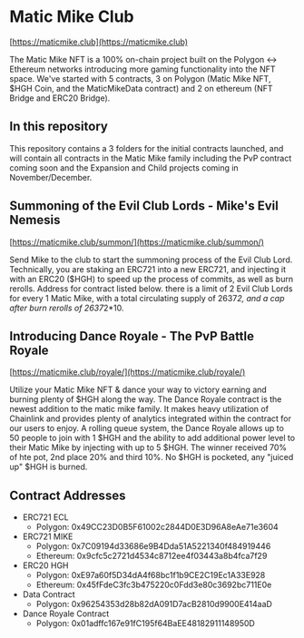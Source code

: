 # Matic Mike Club

[https://maticmike.club](https://maticmike.club)

The Matic Mike NFT is a 100% on-chain project built on the Polygon <-> Ethereum networks introducing more gaming functionality into the NFT space. We've started with 5 contracts, 3 on Polygon (Matic Mike NFT, $HGH Coin, and the MaticMikeData contract) and 2 on ethereum (NFT Bridge and ERC20 Bridge).

## In this repository

This repository contains a 3 folders for the initial contracts launched, and will contain all contracts in the Matic Mike family including the PvP contract coming soon and the Expansion and Child projects coming in November/December.

## Summoning of the Evil Club Lords - Mike's Evil Nemesis

[https://maticmike.club/summon/](https://maticmike.club/summon/)

Send Mike to the club to start the summoning process of the Evil Club Lord. Technically, you are staking an ERC721 into a new ERC721, and injecting it with an ERC20 ($HGH) to speed up the process of commits, as well as burn rerolls. Address for contract listed below. there is a limit of 2 Evil Club Lords for every 1 Matic Mike, with a total circulating supply of 2637*2, and a cap after burn rerolls of 2637*2*10.

## Introducing Dance Royale - The PvP Battle Royale

[https://maticmike.club/royale/](https://maticmike.club/royale/)

Utilize your Matic Mike NFT & dance your way to victory earning and burning plenty of $HGH along the way. The Dance Royale contract is the newest addition to the matic mike family. It makes heavy utilization of Chainlink and provides plenty of analytics integrated within the contract for our users to enjoy. A rolling queue system, the Dance Royale allows up to 50 people to join with 1 $HGH and the ability to add additional power level to their Matic Mike by injecting with up to 5 $HGH. The winner received 70% of hte pot, 2nd place 20% and third 10%. No $HGH is pocketed, any "juiced up" $HGH is burned.

## Contract Addresses

- ERC721 ECL
    - Polygon: 0x49CC23D0B5F61002c2844D0E3D96A8eAe71e3604
- ERC721 MIKE
    - Polygon: 0x7C09194d33686e9B4Dda51A5221340f484919446
    - Ethereum: 0x9cfc5c2721d4534c8712ee4f03443a8b4fca7f29
- ERC20 HGH
    - Polygon: 0xE97a60f5D34dA4f68bc1f1b9CE2C19Ec1A33E928
    - Ethereum: 0x45fFdeC3fc3b475220c0Fdd3e80c3692bc711E0e
- Data Contract
    - Polygon: 0x96254353d28b82dA091D7acB2810d9900E414aaD
- Dance Royale Contract
    - Polygon: 0x01adffc167e91fC195f64BaEE48182911148950D

